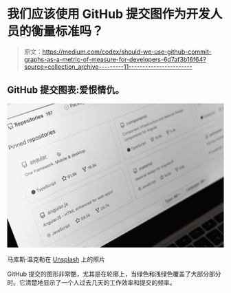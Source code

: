 # 我们应该使用 GitHub 提交图作为开发人员的衡量标准吗？

> 原文：<https://medium.com/codex/should-we-use-github-commit-graphs-as-a-metric-of-measure-for-developers-6d7af3b16f64?source=collection_archive---------11----------------------->

## GitHub 提交图表:爱恨情仇。

![](img/7b08688b38f2ba2f1fffefe86b964e35.png)

马库斯·温克勒在 [Unsplash](https://unsplash.com?utm_source=medium&utm_medium=referral) 上的照片

GitHub 提交的图形非常酷，尤其是在轮廓上，当绿色和浅绿色覆盖了大部分部分时。它清楚地显示了一个人过去几天的工作效率和提交的频率。